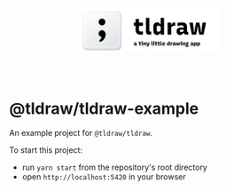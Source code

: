 <div style="text-align: center; transform: scale(.5);">
  <img src="card-repo.png"/>
</div>

# @tldraw/tldraw-example

An example project for `@tldraw/tldraw`.

To start this project:

- run `yarn start` from the repository's root directory
- open `http://localhost:5420` in your browser
